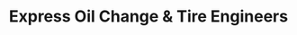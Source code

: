 ---
title: "Express Oil Change & Tire Engineers"
url: /tuscaloosa/express-oil-change-and-tire-engineers-highway-69-south/
shop: tyres
---